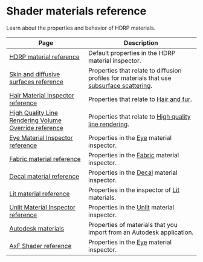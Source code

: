 # Shader materials reference
Learn about the properties and behavior of HDRP materials.

| Page | Description |
| - | - |
|[HDRP material reference](reference-hdrp-materials.md)|Default properties in the HDRP material inspector.|
|[Skin and diffusive surfaces reference](reference-skin-diffusive-surfaces.md)|Properties that relate to diffusion profiles for materials that use [subsurface scattering](skin-and-diffusive-surfaces-subsurface-scattering.md).|
|[Hair Material Inspector reference](hair-material-inspector-reference.md)|Properties that relate to [Hair and fur](hair-and-fur.md).|
|[High Quality Line Rendering Volume Override reference](reference-hq-line-rendering-reference.md)|Properties that relate to [High quality line rendering](high-quality-line-rendering.md).|
|[Eye Material Inspector reference](eye-material-inspector-reference.md)|Properties in the [Eye](eyes.md) material inspector.|
|[Fabric material reference](reference-fabric.md)|Properties in the [Fabric](fabrics.md) material inspector.|
|[Decal material reference](reference-decal.md)|Properties in the [Decal](decals.md) material inspector.|
|[Lit material reference](reference-lit-materials.md)|Properties in the inspector of [Lit](lit-materials.md) materials.|
|[Unlit Material Inspector reference](unlit-material-inspector-reference.md)|Properties in the [Unlit](unlit-material.md) material inspector.|
|[Autodesk materials](reference-autodesk-materials.md)|Properties of materials that you import from an Autodesk application.|
|[AxF Shader reference](AxF-material-inspector-reference.md)|Properties in the [Eye](eyes.md) material inspector.|
